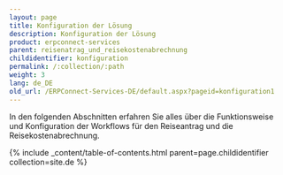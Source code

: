 ```yaml
---
layout: page
title: Konfiguration der Lösung
description: Konfiguration der Lösung
product: erpconnect-services
parent: reisenatrag_und_reisekostenabrechnung
childidentifier: konfiguration
permalink: /:collection/:path
weight: 3
lang: de_DE
old_url: /ERPConnect-Services-DE/default.aspx?pageid=konfiguration1
---
```


In den folgenden Abschnitten erfahren Sie alles über die Funktionsweise und Konfiguration der Workflows für den Reiseantrag und die Reisekostenabrechnung. 

{% include _content/table-of-contents.html parent=page.childidentifier collection=site.de %}
